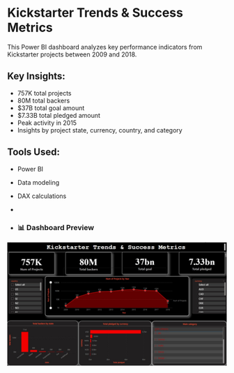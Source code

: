 # Kickstarter Trends & Success Metrics

This Power BI dashboard analyzes key performance indicators from Kickstarter projects between 2009 and 2018.

## Key Insights:
- 757K total projects
- 80M total backers
- $37B total goal amount
- $7.33B total pledged amount
- Peak activity in 2015
- Insights by project state, currency, country, and category

## Tools Used:
- Power BI
- Data modeling
- DAX calculations

- 
- ### 📊 Dashboard Preview

![Kickstarter Dashboard](./kickstar%20project.jpg)
